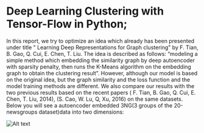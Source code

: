 # Deep Learning Clustering with Tensor-Flow in Python;
In this report, we try to optimize an idea which already has been presented under title " Learning Deep Representations for Graph clustering" by F. Tian, B. Gao, Q. Cui, E. Chen, T. Liu. The idea is described as follows: “modeling a simple method which embedding the similarity graph by deep autoencoder with sparsity penalty, then runs the K-Means algorithm on the embedding graph to obtain the clustering result”. However, although our model is based on the original idea, but the graph similarity and the loss function and the model training methods are different. We also compare our results with the two previous results based on the recent papers ( F. Tian, B. Gao, Q. Cui, E. Chen, T. Liu, 2014), (S. Cao, W. Lu, Q, Xu, 2016) on the same datasets. 
Below you will see a autoencoder embedded 3NG(3 groups of the 20-newsgroups dataset)data into two dimensions:

![Alt text](https://github.com/saman-nia/PCA-Eigenfaces/blob/master/Accuracy%20of%20the%20Variance.png?raw=true "Title")

